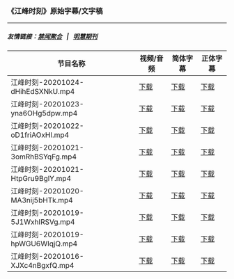 ### 《江峰时刻》原始字幕/文字稿
---
##### 友情链接：[禁闻聚合](https://github.com/gfw-breaker/banned-news) &nbsp;&nbsp;|&nbsp;&nbsp; [明慧期刊](https://github.com/gfw-breaker/mh-qikan) 
| 节目名称 | 视频/音频 | 简体字幕 | 正体字幕 |
|---|---|---|---|
| 江峰时刻-20201024-dHihEdSXNkU.mp4 | [下载](https://y2mate.com/zh-cn/search/dHihEdSXNkU) | [下载](../channels/jiangfeng/_dHihEdSXNkU.srt?raw=true) | [下载](../channels/jiangfeng/_dHihEdSXNkU.tw.srt?raw=true) | 
| 江峰时刻-20201023-yna6OHg5dpw.mp4 | [下载](https://y2mate.com/zh-cn/search/yna6OHg5dpw) | [下载](../channels/jiangfeng/_yna6OHg5dpw.srt?raw=true) | [下载](../channels/jiangfeng/_yna6OHg5dpw.tw.srt?raw=true) | 
| 江峰时刻-20201022-oD1friAOxHI.mp4 | [下载](https://y2mate.com/zh-cn/search/oD1friAOxHI) | [下载](../channels/jiangfeng/_oD1friAOxHI.srt?raw=true) | [下载](../channels/jiangfeng/_oD1friAOxHI.tw.srt?raw=true) | 
| 江峰时刻-20201021-3omRhBSYqFg.mp4 | [下载](https://y2mate.com/zh-cn/search/3omRhBSYqFg) | [下载](../channels/jiangfeng/_3omRhBSYqFg.srt?raw=true) | [下载](../channels/jiangfeng/_3omRhBSYqFg.tw.srt?raw=true) | 
| 江峰时刻-20201021-HtpGru9BglY.mp4 | [下载](https://y2mate.com/zh-cn/search/HtpGru9BglY) | [下载](../channels/jiangfeng/_HtpGru9BglY.srt?raw=true) | [下载](../channels/jiangfeng/_HtpGru9BglY.tw.srt?raw=true) | 
| 江峰时刻-20201020-MA3nij5bHTk.mp4 | [下载](https://y2mate.com/zh-cn/search/MA3nij5bHTk) | [下载](../channels/jiangfeng/_MA3nij5bHTk.srt?raw=true) | [下载](../channels/jiangfeng/_MA3nij5bHTk.tw.srt?raw=true) | 
| 江峰时刻-20201019-5J1WxhIRSVg.mp4 | [下载](https://y2mate.com/zh-cn/search/5J1WxhIRSVg) | [下载](../channels/jiangfeng/_5J1WxhIRSVg.srt?raw=true) | [下载](../channels/jiangfeng/_5J1WxhIRSVg.tw.srt?raw=true) | 
| 江峰时刻-20201019-hpWGU6WIqjQ.mp4 | [下载](https://y2mate.com/zh-cn/search/hpWGU6WIqjQ) | [下载](../channels/jiangfeng/_hpWGU6WIqjQ.srt?raw=true) | [下载](../channels/jiangfeng/_hpWGU6WIqjQ.tw.srt?raw=true) | 
| 江峰时刻-20201016-XJXc4nBgxfQ.mp4 | [下载](https://y2mate.com/zh-cn/search/XJXc4nBgxfQ) | [下载](../channels/jiangfeng/_XJXc4nBgxfQ.srt?raw=true) | [下载](../channels/jiangfeng/_XJXc4nBgxfQ.tw.srt?raw=true) | 
